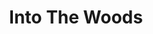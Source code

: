 ---
title: Into The Woods
poster: into-the-woods.jpg
header: into-the-woods-header.jpg
description: Stephen Sondheim and James Lapine's beloved musical returns to Broadway for a limited run this summer.
theater: St. James Theatre
original_preview: '2022-06-28'
original_opening: '2022-07-10'
preview: '2022-06-28'
opening: '2022-07-10'
closing: '2022-10-16'
tonyaward: false
criticspick: true
tags: 
  - Musical
  - Broadway
trailer: 'https://www.youtube.com/watch?v=5ay_WBimgC8'
website: 'https://intothewoodsbway.com'
tickets:
  - highlight: true
    info: https://www.luckyseat.com/shows/intothewoods-newyork-2022Jun
    title: $50 Lottery
    type: digitalLottery
  - highlight: false
    info: https://seatgeek.com/into-the-woods-tickets?calendar_month=2022-09-01T04%3A00%3A00.000Z&active_event_view=calendar%3Faid%3D15932
    title: $69+ Tickets
    type: regular
---